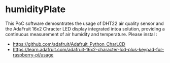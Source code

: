 # humidityPlate
This PoC software demosntrates the usage of DHT22 air quality sensor and the AdaFruit 16x2 Chracter LED display integrated intoa solution, providing a continuous measurement of air humidity and temperature.
Please instal :
- https://github.com/adafruit/Adafruit_Python_CharLCD
- https://learn.adafruit.com/adafruit-16x2-character-lcd-plus-keypad-for-raspberry-pi/usage